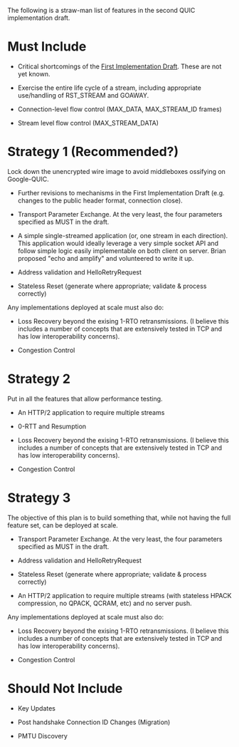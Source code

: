 The following is a straw-man list of features in the second QUIC implementation draft.

# Must Include

* Critical shortcomings of the [First Implementation Draft](https://github.com/quicwg/base-drafts/wiki/First-Implementation-Draft). These are not yet known.

* Exercise the entire life cycle of a stream, including appropriate use/handling of RST_STREAM and GOAWAY.

* Connection-level flow control (MAX_DATA, MAX_STREAM_ID frames)

* Stream level flow control (MAX_STREAM_DATA)

# Strategy 1 (Recommended?)

Lock down the unencrypted wire image to avoid middleboxes ossifying on Google-QUIC.

* Further revisions to mechanisms in the First Implementation Draft (e.g. changes to the public header format, connection close).

* Transport Parameter Exchange. At the very least, the four parameters specified as MUST in the draft.

* A simple single-streamed application (or, one stream in each direction). This application would ideally leverage a very simple socket API and follow simple logic easily implementable on both client on server. Brian proposed "echo and amplify" and volunteered to write it up.

* Address validation and HelloRetryRequest

* Stateless Reset (generate where appropriate; validate & process correctly)

Any implementations deployed at scale must also do:

* Loss Recovery beyond the exising 1-RTO retransmissions. (I believe this includes a number of concepts that are extensively tested in TCP and has low interoperability concerns).

* Congestion Control

# Strategy 2

Put in all the features that allow performance testing.

* An HTTP/2 application to require multiple streams

* 0-RTT and Resumption

* Loss Recovery beyond the exising 1-RTO retransmissions. (I believe this includes a number of concepts that are extensively tested in TCP and has low interoperability concerns). 

* Congestion Control

# Strategy 3

The objective of this plan is to build something that, while not having the full feature set, can be deployed at scale.

* Transport Parameter Exchange. At the very least, the four parameters specified as MUST in the draft.

* Address validation and HelloRetryRequest

* Stateless Reset (generate where appropriate; validate & process correctly)

* An HTTP/2 application to require multiple streams (with stateless HPACK compression, no QPACK, QCRAM, etc) and no server push.

Any implementations deployed at scale must also do:

* Loss Recovery beyond the exising 1-RTO retransmissions. (I believe this includes a number of concepts that are extensively tested in TCP and has low interoperability concerns).

* Congestion Control

# Should Not Include

* Key Updates

* Post handshake Connection ID Changes (Migration)

* PMTU Discovery